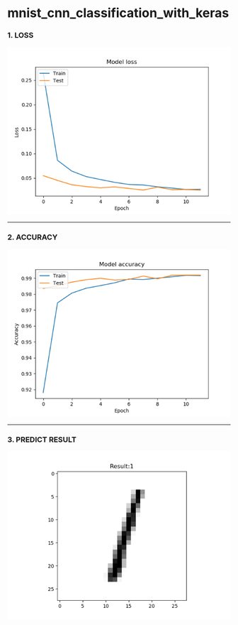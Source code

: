 # mnist_cnn_classification_with_keras
<h3>1. LOSS</h3>

![image](https://github.com/LiaoSteve/mnist_cnn_classification_with_keras/blob/master/model_loss.png)

-------------
<h3>2. ACCURACY</h3>

![image](https://github.com/LiaoSteve/mnist_cnn_classification_with_keras/blob/master/model_acc.png)

--------------
<h3>3. PREDICT RESULT</h3>

![image](https://github.com/LiaoSteve/mnist_cnn_classification_with_keras/blob/master/1.png)

